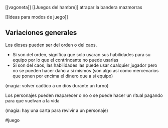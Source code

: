 [[vagoneta]]
[[Juegos del hambre]]
atrapar la bandera
mazmorras


[[Ideas para modos de juego]]

## Variaciones generales

Los dioses pueden ser del orden o del caos.
* Si son del orden, significa que solo usaran sus habilidades para su equipo por lo que el contrincante no puede usarlas
* Si son del caos, las habilidades las puede usar cualquier jugador pero no se pueden hacer daño a si mismos (son algo así como mercenarios que ponen por encima el dinero que a si equipo)

(magia: volver caótico a un dios durante un turno)

Los personajes pueden reaparecer o no o se puede hacer un ritual pagando para que vuelvan a la vida

(magia: hay una carta para revivir a un personaje)



#juego

